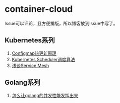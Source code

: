 # container-cloud

Issue可以评论，且方便排版，所以博客放到Issue中写了。

## Kubernetes系列

1. [Configmap热更新原理](https://github.com/QingyaFan/container-cloud/issues/2)
2. [Kubernetes Scheduler调度算法](https://github.com/QingyaFan/container-cloud/issues/5)
3. [浅谈Service Mesh](https://github.com/QingyaFan/container-cloud/issues/4)

## Golang系列

1. [怎么让golang的并发性能发挥出来](https://github.com/QingyaFan/container-cloud/issues/3)
